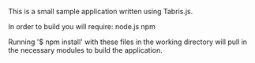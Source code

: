 This is a small sample application written using Tabris.js.

In order to build you will require:
	node.js
	npm

Running '$ npm install' with these files in the working directory will pull in the necessary modules to build the application.
